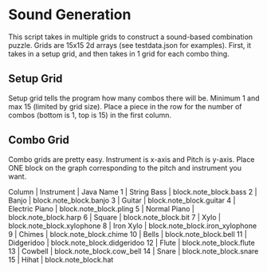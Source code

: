 # Sound Generation

This script takes in multiple grids to construct a sound-based combination puzzle.
Grids are 15x15 2d arrays (see testdata.json for examples).
First, it takes in a setup grid, and then takes in 1 grid for each combo thing.

## Setup Grid

Setup grid tells the program how many combos there will be. Minimum 1 and max 15 (limited by grid size).
Place a piece in the row for the number of combos (bottom is 1, top is 15) in the first column.

## Combo Grid

Combo grids are pretty easy. Instrument is x-axis and Pitch is y-axis. Place ONE block on the graph corresponding to the pitch and instrument you want.

Column | Instrument | Java Name
1 | String Bass | block.note_block.bass
2 | Banjo | block.note_block.banjo
3 | Guitar | block.note_block.guitar
4 | Electric Piano | block.note_block.pling
5 | Normal Piano | block.note_block.harp
6 | Square | block.note_block.bit
7 | Xylo | block.note_block.xylophone 
8 | Iron Xylo | block.note_block.iron_xylophone 
9 | Chimes | block.note_block.chime 
10 | Bells | block.note_block.bell 
11 | Didgeridoo | block.note_block.didgeridoo 
12 | Flute | block.note_block.flute 
13 | Cowbell | block.note_block.cow_bell 
14 | Snare | block.note_block.snare 
15 | Hihat | block.note_block.hat 
